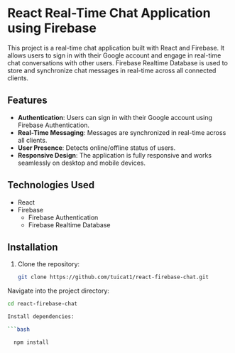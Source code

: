 # React Real-Time Chat Application using Firebase

This project is a real-time chat application built with React and Firebase. It allows users to sign in with their Google account and engage in real-time chat conversations with other users. Firebase Realtime Database is used to store and synchronize chat messages in real-time across all connected clients.

## Features

- **Authentication**: Users can sign in with their Google account using Firebase Authentication.
- **Real-Time Messaging**: Messages are synchronized in real-time across all clients.
- **User Presence**: Detects online/offline status of users.
- **Responsive Design**: The application is fully responsive and works seamlessly on desktop and mobile devices.

## Technologies Used

- React
- Firebase
  - Firebase Authentication
  - Firebase Realtime Database

## Installation

1. Clone the repository:

   ```bash
   git clone https://github.com/tuicat1/react-firebase-chat.git

Navigate into the project directory:

  ```bash
  cd react-firebase-chat

Install dependencies:

```bash

    npm install
